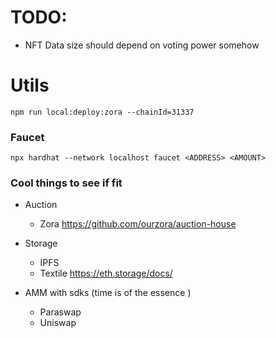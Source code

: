 # TODO:
- NFT Data size should depend on voting power somehow

# Utils
```
npm run local:deploy:zora --chainId=31337
```

### Faucet
 ```
 npx hardhat --network localhost faucet <ADDRESS> <AMOUNT>
 ```


 ### Cool things to see if fit
 - Auction
    - Zora https://github.com/ourzora/auction-house
 
 - Storage 
    - IPFS
    - Textile https://eth.storage/docs/

 - AMM with sdks (time is of the essence )
    - Paraswap
    - Uniswap